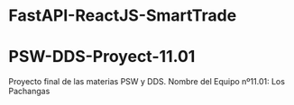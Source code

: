 # FastAPI-ReactJS-SmartTrade
# PSW-DDS-Proyect-11.01

Proyecto final de las materias PSW y DDS. 
Nombre del Equipo nº11.01: Los Pachangas
